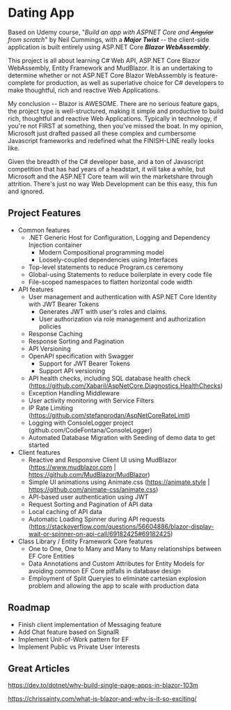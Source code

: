 # Dating App
Based on Udemy course, "*Build an app with ASPNET Core and ~~Angular~~ from scratch*" by Neil Cummings, with a ***Major Twist*** -- the client-side application is built entirely using ASP.NET Core ***Blazor WebAssembly***.  
  
This project is all about learning C# Web API, ASP.NET Core Blazor WebAssembly, Entity Framework and MudBlazor.  It is an undertaking to determine whether or not ASP.NET Core Blazor WebAssembly is feature-complete for production, as well as superlative choice for C# developers to make thoughtful, rich and reactive Web Applications.

My conclusion -- Blazor is AWESOME. There are no serious feature gaps, the project type is well-structured, making it simple and productive to build rich, thoughtful and reactive Web Applications. Typically in technology, if you're not FIRST at something, then you've missed the boat. In my opinion, Microsoft just drafted passed all these complex and cumbersome Javascript frameworks and redefined what the FINISH-LINE really looks like.

Given the breadth of the C# developer base, and a ton of Javascript competition that has had years of a headstart, it will take a while, but Microsoft and the ASP.NET Core team will win the marketshare through attrition. There's just no way Web Development can be this easy, this fun and ignored.

## Project Features
* Common features
  * .NET Generic Host for Configuration, Logging and Dependency Injection container
    * Modern Compositional programming model
    * Loosely-coupled dependencies using Interfaces
  * Top-level statements to reduce Program.cs ceremony
  * Global-using Statements to reduce boilerplate in every code file
  * File-scoped namespaces to flatten horizontal code width
* API features
  * User management and authentication with ASP.NET Core Identity with JWT Bearer Tokens
    * Generates JWT with user's roles and claims.
    * User authorization via role management and authorization policies
  * Response Caching
  * Response Sorting and Pagination
  * API Versioning
  * OpenAPI specification with Swagger
    * Support for JWT Bearer Tokens
    * Support API versioning
  * API health checks, including SQL database health check (https://github.com/Xabaril/AspNetCore.Diagnostics.HealthChecks)
  * Exception Handling Middleware
  * User activity monitoring with Service Filters
  * IP Rate Limiting (https://github.com/stefanprodan/AspNetCoreRateLimit)
  * Logging with ConsoleLogger project (github.com/CodeFontana/ConsoleLogger)
  * Automated Database Migration with Seeding of demo data to get started
* Client features
  * Reactive and Responsive Client UI using MudBlazor (https://www.mudblazor.com | https://github.com/MudBlazor/MudBlazor)
  * Simple UI animations using Animate.css (https://animate.style | https://github.com/animate-css/animate.css)
  * API-based user authentication using JWT
  * Request Sorting and Pagination of API data
  * Local caching of API data
  * Automatic Loading Spinner during API requests (https://stackoverflow.com/questions/56604886/blazor-display-wait-or-spinner-on-api-call/69182425#69182425)
* Class Library / Entity Framework Core features
  * One to One, One to Many and Many to Many relationships between EF Core Entities
  * Data Annotations and Custom Attributes for Entity Models for avoiding common EF Core pitfalls in database design
  * Employment of Split Queryies to eliminate cartesian explosion problem and allowing the app to scale with production data

## Roadmap
* Finish client implementation of Messaging feature
* Add Chat feature based on SignalR
* Implement Unit-of-Work pattern for EF
* Implement Public vs Private User Interests

## Great Articles
https://dev.to/dotnet/why-build-single-page-apps-in-blazor-103m

https://chrissainty.com/what-is-blazor-and-why-is-it-so-exciting/
